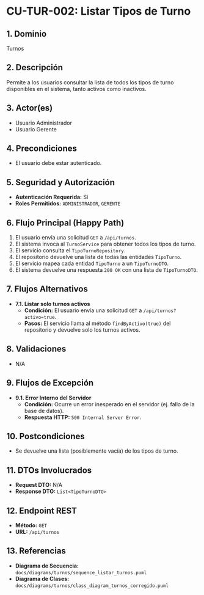 # CU-TUR-002: Listar Tipos de Turno

## 1. Dominio
Turnos

## 2. Descripción
Permite a los usuarios consultar la lista de todos los tipos de turno disponibles en el sistema, tanto activos como inactivos.

## 3. Actor(es)
*   Usuario Administrador
*   Usuario Gerente

## 4. Precondiciones
*   El usuario debe estar autenticado.

## 5. Seguridad y Autorización
*   **Autenticación Requerida:** Sí
*   **Roles Permitidos:** `ADMINISTRADOR`, `GERENTE`

## 6. Flujo Principal (Happy Path)
1.  El usuario envía una solicitud `GET` a `/api/turnos`.
2.  El sistema invoca al `TurnoService` para obtener todos los tipos de turno.
3.  El servicio consulta el `TipoTurnoRepository`.
4.  El repositorio devuelve una lista de todas las entidades `TipoTurno`.
5.  El servicio mapea cada entidad `TipoTurno` a un `TipoTurnoDTO`.
6.  El sistema devuelve una respuesta `200 OK` con una lista de `TipoTurnoDTO`.

## 7. Flujos Alternativos

*   **7.1. Listar solo turnos activos**
    *   **Condición:** El usuario envía una solicitud `GET` a `/api/turnos?activo=true`.
    *   **Pasos:** El servicio llama al método `findByActivo(true)` del repositorio y devuelve solo los turnos activos.

## 8. Validaciones
*   N/A

## 9. Flujos de Excepción

*   **9.1. Error Interno del Servidor**
    *   **Condición:** Ocurre un error inesperado en el servidor (ej. fallo de la base de datos).
    *   **Respuesta HTTP:** `500 Internal Server Error`.

## 10. Postcondiciones
*   Se devuelve una lista (posiblemente vacía) de los tipos de turno.

## 11. DTOs Involucrados
*   **Request DTO:** N/A
*   **Response DTO:** `List<TipoTurnoDTO>`

## 12. Endpoint REST
*   **Método:** `GET`
*   **URL:** `/api/turnos`

## 13. Referencias
*   **Diagrama de Secuencia:** `docs/diagrams/turnos/sequence_listar_turnos.puml`
*   **Diagrama de Clases:** `docs/diagrams/turnos/class_diagram_turnos_corregido.puml`
